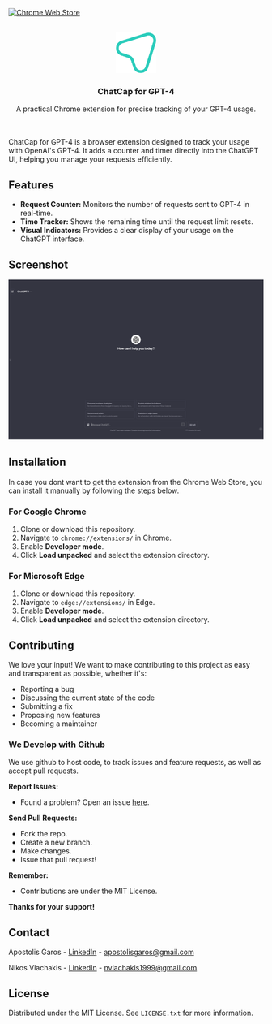 <!-- PROJECT SHIELDS -->

[![Chrome Web Store][chrome-web-store-shield]][chrome-web-store-link]

<!-- PROJECT LOGO -->
<br />
<div align="center">
  <a href="https://github.com/ApostolisGaros/ChoosyProject">
    <img src="assets/128x128.png" alt="Logo" width="80" height="80">
  </a>

  <h3 align="center">ChatCap for GPT-4</h3>

  <p align="center">
    A practical Chrome extension for precise tracking of your GPT-4 usage.
    <br />
    <br />
    <br />
  </p>
</div>

ChatCap for GPT-4 is a browser extension designed to track your usage with OpenAI's GPT-4. It adds a counter and timer directly into the ChatGPT UI, helping you manage your requests efficiently.

## Features

-   **Request Counter:** Monitors the number of requests sent to GPT-4 in real-time.
-   **Time Tracker:** Shows the remaining time until the request limit resets.
-   **Visual Indicators:** Provides a clear display of your usage on the ChatGPT interface.

## Screenshot

![ChatCap Screenshot](assets/screenshot.png)

## Installation

In case you dont want to get the extension from the Chrome Web Store, you can install it manually by following the steps below.

### For Google Chrome

1. Clone or download this repository.
2. Navigate to `chrome://extensions/` in Chrome.
3. Enable **Developer mode**.
4. Click **Load unpacked** and select the extension directory.

### For Microsoft Edge

1. Clone or download this repository.
2. Navigate to `edge://extensions/` in Edge.
3. Enable **Developer mode**.
4. Click **Load unpacked** and select the extension directory.

## Contributing

We love your input! We want to make contributing to this project as easy and transparent as possible, whether it's:

-   Reporting a bug
-   Discussing the current state of the code
-   Submitting a fix
-   Proposing new features
-   Becoming a maintainer

### We Develop with Github

We use github to host code, to track issues and feature requests, as well as accept pull requests.

**Report Issues:**

-   Found a problem? Open an issue [here](https://github.com/ChoosyApp/gpt4-message-tracker/issues).

**Send Pull Requests:**

-   Fork the repo.
-   Create a new branch.
-   Make changes.
-   Issue that pull request!

**Remember:**

-   Contributions are under the MIT License.

**Thanks for your support!**

## Contact

Apostolis Garos - [LinkedIn](https://www.linkedin.com/in/apostolis-garos/) - [apostolisgaros@gmail.com](mailto:apostolisgaros@gmail.com)

Nikos Vlachakis - [LinkedIn](https://www.linkedin.com/in/nikos-vlachakis/) - [nvlachakis1999@gmail.com](mailto:nvlachakis1999@gmail.com)

## License

Distributed under the MIT License. See `LICENSE.txt` for more information.

<!-- MARKDOWN LINKS & IMAGES -->
<!-- https://www.markdownguide.org/basic-syntax/#reference-style-links -->

[contributors-shield]: https://img.shields.io/github/contributors/othneildrew/Best-README-Template.svg?style=for-the-badge
[contributors-url]: https://github.com/ApostolisGaros/ChoosyProject/graphs/contributors
[forks-shield]: https://img.shields.io/github/forks/othneildrew/Best-README-Template.svg?style=for-the-badge
[forks-url]: https://github.com/ApostolisGaros/ChoosyProject/network/members
[stars-shield]: https://img.shields.io/github/stars/othneildrew/Best-README-Template.svg?style=for-the-badge
[stars-url]: https://github.com/ApostolisGaros/ChoosyProject/stargazers
[issues-shield]: https://img.shields.io/github/issues/othneildrew/Best-README-Template.svg?style=for-the-badge
[issues-url]: https://github.com/ApostolisGaros/ChoosyProject/issues
[license-shield]: https://img.shields.io/github/license/othneildrew/Best-README-Template.svg?style=for-the-badge
[license-url]: https://github.com/ApostolisGaros/ChoosyProject/blob/master/LICENSE.txt
[instagram-shield]: https://img.shields.io/badge/-Instagram-black.svg?style=for-the-badge&logo=instagram&colorB=555
[instagram-link]: https://www.instagram.com/choosy_app/
[chrome-web-store-shield]: https://img.shields.io/badge/-Chrome_Web_Store-black.svg?style=for-the-badge&logo=googlechrome&colorB=555
[chrome-web-store-link]: https://chromewebstore.google.com/detail/chatcap-for-gpt-4/ajcbdcobbgecebihnofalnjjeajneaja
